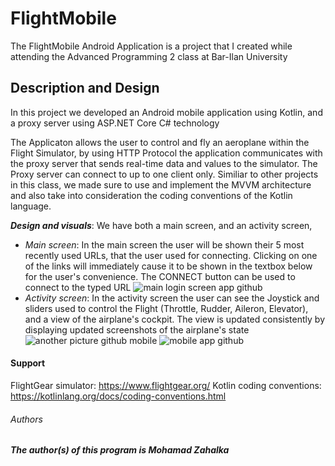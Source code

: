 # FlightMobile
The FlightMobile Android Application is a project that I created while attending the Advanced Programming 2 class at Bar-Ilan University
## Description and Design
In this project we developed an Android mobile application using Kotlin, and a proxy server using ASP.NET Core C# technology

The Applicaton allows the user to control and fly an aeroplane within the Flight Simulator, by using HTTP Protocol the application communicates with the proxy server that sends real-time data and values to the simulator. The Proxy server can connect to up to one client only. Similiar to other projects in this class, we made sure to use and implement the MVVM architecture and also take into consideration the coding conventions of the Kotlin language.

**_Design and visuals_**:
We have both a main screen, and an activity screen,
- *Main screen*: In the main screen the user will be shown their 5 most recently used URLs, that the user used for connecting. Clicking on one of the links will immediately cause it to be shown in the textbox below for the user's convenience. The CONNECT button can be used to connect to the typed URL
  ![main login screen app github](https://github.com/user-attachments/assets/5dd7d219-bbbe-4fe2-9cbd-73fbe3d428da)
- *Activity screen*: In the activity screen the user can see the Joystick and sliders used to control the Flight (Throttle, Rudder, Aileron, Elevator), and a view of the airplane's cockpit. The view is updated consistently by displaying updated screenshots of the airplane's state
  ![another picture github mobile](https://github.com/user-attachments/assets/1a6e6113-7752-42ea-936e-8ed83a8ed686) ![mobile app github](https://github.com/user-attachments/assets/c7723691-2c73-4207-bb6f-18bc29cf48b4)
  
#### Support

FlightGear simulator: https://www.flightgear.org/
Kotlin coding conventions: https://kotlinlang.org/docs/coding-conventions.html

###### Authors

***The author(s) of this program is Mohamad Zahalka***
